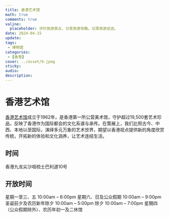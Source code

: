 ```yaml
---
title: 香港艺术馆
math: true
comments: true
valine:
  placeholder: 评价旅游景点，分享旅游攻略，记录旅游足迹。
date: 2024-04-15 
update:
tags: 
 - 博物馆
categories: 
 - [香港]
cover: ../asset/9.jpeg
sticky:
audio:
description:
---
```

# 香港艺术馆
[香港艺术馆](https://hk.art.museum/en/web/ma/home.html)成立于1962年，是香港第一所公营美术馆，守护超过19,500套艺术珍品，反映了香港作为国际都会的文化系谱与承传。在策展上，我们比照古今、中西、本地以至国际，演绎多元万象的艺术世界，期望以香港视点提供新的角度欣赏传统，开拓新的体验和文化涵养，让艺术连结生活。
## 时间
香港九龙尖沙咀梳士巴利道10号
## 开放时间
星期一至三、五
10:00am – 6:00pm
星期六、日及公众假期
10:00am – 9:00pm
圣诞前夕及农历新年除夕
10:00am – 5:00pm
除夕
10:00am – 7:00pm
星期四（公众假期除外）、农历年初一及二休馆

